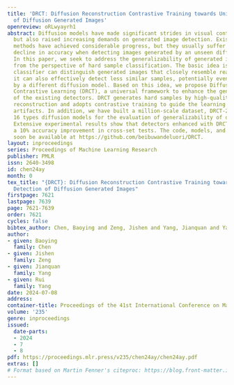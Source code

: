 ```yaml
---
title: 'DRCT: Diffusion Reconstruction Contrastive Training towards Universal Detection
  of Diffusion Generated Images'
openreview: oRLwyayrh1
abstract: Diffusion models have made significant strides in visual content generation
  but also raised increasing demands on generated image detection. Existing detection
  methods have achieved considerable progress, but they usually suffer a significant
  decline in accuracy when detecting images generated by an unseen diffusion model.
  In this paper, we seek to address the generalizability of generated image detectors
  from the perspective of hard sample classification. The basic idea is that if a
  classifier can distinguish generated images that closely resemble real ones, then
  it can also effectively detect less similar samples, potentially even those produced
  by a different diffusion model. Based on this idea, we propose Diffusion Reconstruction
  Contrastive Learning (DRCT), a universal framework to enhance the generalizability
  of the existing detectors. DRCT generates hard samples by high-quality diffusion
  reconstruction and adopts contrastive training to guide the learning of diffusion
  artifacts. In addition, we have built a million-scale dataset, DRCT-2M, including
  16 types diffusion models for the evaluation of generalizability of detection methods.
  Extensive experimental results show that detectors enhanced with DRCT achieve over
  a 10% accuracy improvement in cross-set tests. The code, models, and dataset will
  soon be available at https://github.com/beibuwandeluori/DRCT.
layout: inproceedings
series: Proceedings of Machine Learning Research
publisher: PMLR
issn: 2640-3498
id: chen24ay
month: 0
tex_title: "{DRCT}: Diffusion Reconstruction Contrastive Training towards Universal
  Detection of Diffusion Generated Images"
firstpage: 7621
lastpage: 7639
page: 7621-7639
order: 7621
cycles: false
bibtex_author: Chen, Baoying and Zeng, Jishen and Yang, Jianquan and Yang, Rui
author:
- given: Baoying
  family: Chen
- given: Jishen
  family: Zeng
- given: Jianquan
  family: Yang
- given: Rui
  family: Yang
date: 2024-07-08
address:
container-title: Proceedings of the 41st International Conference on Machine Learning
volume: '235'
genre: inproceedings
issued:
  date-parts:
  - 2024
  - 7
  - 8
pdf: https://proceedings.mlr.press/v235/chen24ay/chen24ay.pdf
extras: []
# Format based on Martin Fenner's citeproc: https://blog.front-matter.io/posts/citeproc-yaml-for-bibliographies/
---
```

